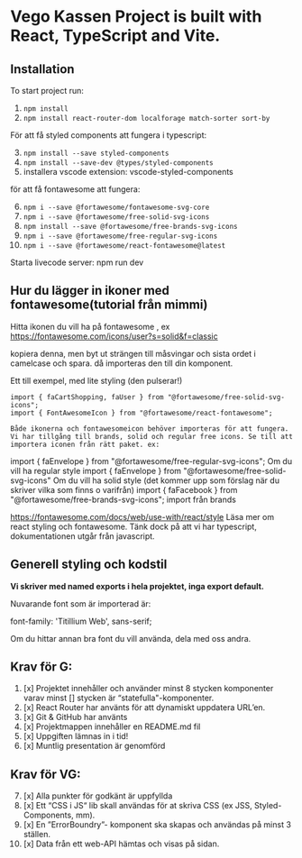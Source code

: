 # Vego Kassen Project is built with React, TypeScript and Vite.

## Installation

To start project run:

1. `npm install`
2. `npm install react-router-dom localforage match-sorter sort-by`


För att få styled components att fungera i typescript:

3. `npm install --save styled-components`
4. `npm install --save-dev @types/styled-components`
5. installera vscode extension: vscode-styled-components


för att få fontawesome att fungera:

6. `npm i --save @fortawesome/fontawesome-svg-core`
7. `npm i --save @fortawesome/free-solid-svg-icons`
8. `npm install --save @fortawesome/free-brands-svg-icons`
9. `npm i --save @fortawesome/free-regular-svg-icons`
10. `npm i --save @fortawesome/react-fontawesome@latest`

 Starta livecode server: npm run dev


## Hur du lägger in ikoner med fontawesome(tutorial från mimmi)

Hitta ikonen du vill  ha på fontawesome , ex https://fontawesome.com/icons/user?s=solid&f=classic

<FontAwesomeIcon icon="fa-solid fa-user" />
kopiera denna, men byt ut strängen till måsvingar och sista ordet i camelcase och spara. då importeras den till din komponent. 
<FontAwesomeIcon icon={faUser}/>

Ett till exempel, med lite styling
<FontAwesomeIcon icon={faCartShopping} size="lg" color="white" beat/> (den pulserar!)

    import { faCartShopping, faUser } from "@fortawesome/free-solid-svg-icons";
    import { FontAwesomeIcon } from "@fortawesome/react-fontawesome";

    Både ikonerna och fontawesomeicon behöver importeras för att fungera.
    Vi har tillgång till brands, solid och regular free icons. Se till att importera iconen från rätt paket. ex:

<FontAwesomeIcon icon={faEnvelope}/>
    import { faEnvelope } from "@fortawesome/free-regular-svg-icons"; Om du vill ha regular style
    import { faEnvelope } from "@fortawesome/free-solid-svg-icons"  Om du vill ha solid style 
    (det kommer upp som förslag när du skriver vilka som finns o varifrån)

<FontAwesomeIcon icon={faFacebook} />
import { faFacebook } from "@fortawesome/free-brands-svg-icons"; import från brands

https://fontawesome.com/docs/web/use-with/react/style Läsa mer om react styling och fontawesome. Tänk dock på att vi har typescript, dokumentationen utgår från javascript. 



## Generell styling och kodstil

**Vi skriver med named exports i hela projektet, inga export default.**

Nuvarande font som är importerad är: 

font-family: 'Titillium Web', sans-serif;

Om du hittar annan bra font du vill använda, dela med oss andra. 


## Krav för G:
1. [x] Projektet innehåller och använder minst 8 stycken komponenter varav minst [] stycken är “statefulla"-komponenter.
2. [x] React Router har använts för att dynamiskt uppdatera URL’en.
3. [x] Git & GitHub har använts
4. [x] Projektmappen innehåller en README.md fil
5. [x] Uppgiften lämnas in i tid!
6. [x] Muntlig presentation är genomförd

## Krav för VG:
7. [x] Alla punkter för godkänt är uppfyllda
8. [x] Ett “CSS i JS“ lib skall användas för at skriva CSS (ex JSS, Styled-Components, mm).
9. [x] En ”ErrorBoundry”- komponent ska skapas och användas på minst 3 ställen.
10. [x] Data från ett web-API hämtas och visas på sidan.


